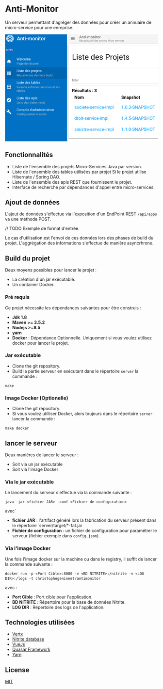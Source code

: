 # Anti-Monitor

Un serveur permettant d'agréger des données pour créer un annuaire de micro-service pour une enreprise.

![Liste des micro services](img/main-monitor.png)


## Fonctionnalités 

- Liste de l'ensemble des projets Micro-Services Java par version.
- Liste de l'ensemble des tables utilisées par projet Si le projet utilise Hibernate / Spring DAO.
- Liste de l'ensemble des apis REST que fournissent le projet.
- Interface de recherche par dépendances d'appel entre micro-services.

## Ajout de données

L'ajout de données s'effectue via l'exposition d'un EndPoint REST  `/api/apps` va une méthode POST.

// TODO Exemple de format d'entrée.

Le cas d'utilisation est l'envoi de ces données lors des phases de build du projet. L'aggrégation des informations s'effectue de manière asyncrhrone.  

## Build du projet

Deux moyens possibles pour lancer le projet : 
- La création d'un jar exécutable.
- Un container Docker. 

### Pré requis
Ce projet nécessite les dépendances suivantes pour être construis :
- __Jdk 1.8__
- __Maven >= 3.5.2__
- __Nodejs >=8.5__
- __yarn__
- __Docker__ : Dépendance Optionnelle. Uniquement si vous voulez utilisez docker pour lancer le projet.    
 

### Jar exécutable

- Clone the git repository. 
- Build la partie serveur en exécutant dans le répertoire `server` la commande : 
```batchfile
make 
```

### Image Docker (Optionelle)

- Clone the git repository.
- Si vous voulez utilliser Docker, alors toujours dans le répertoire `server` lancer la commande :
```batchfile
make docker
``` 

## lancer le serveur
Deux manières de lancer le serveur :
- Soit via un jar exécutable 
- Soit via l'image Docker 

### Via le jar exécutable 

Le lancement du serveur s'effectue via la commande suivante : 

```batchfile
java -jar <fichier JAR> -conf <Fichier de configuration>
``` 
avec`
- __fichier JAR__ : l'artifact généré lors la fabrication du serveur présent dans le répertoire `server/target/*-fat.jar
- __Fichier de configuration__ : un fichier de configuration pour paramétrer le serveur (fichier exemple dans `config.json`).

### Via l'image Docker 

Une fois l'image docker sur la machine ou dans le registry, il suffit de lancer la commande suivante :

```batchfile 
docker run -p <Port Cible>:8080 -v <BD NITRITE>:/nitrite -v <LOG DIR>:/logs -t christophegeninnet/antimonitor
``` 
avec :
- __Port Cible__ : Port cible pour l'application.
- __BD NITRITE__ : Répertoire pour la base de données Nitrite.
- __LOG DIR__ : Répertoire des logs de l'application.

## Technologies utilisées

* [Vertx](http://vertx.io/)
* [Nitrite database](https://github.com/dizitart/nitrite-database)
* [VueJs](https://vuejs.org/)
* [Quasar Framework](http://quasar-framework.org)
* [Yarn](https://yarnpkg.com/lang/en/)

## License

[MIT](License)